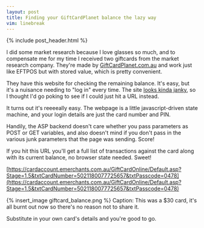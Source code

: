 ```yaml
---
layout: post
title: Finding your GiftCardPlanet balance the lazy way
vim: linebreak
---
```


{% include post_header.html %}

I did some market research because I love glasses so much, and to compensate me for my time I received two giftcards from the market research company. They're made by [GiftCardPlanet.com.au](http://www.giftcardplanet.com.au/) and work just like EFTPOS but with stored value, which is pretty convenient.

They have this website for checking the remaining balance. It's easy, but it's a nuisance needing to "log in" every time. The site [looks kinda janky](http://www.giftcardplanet.com.au/balance.php), so I thought I'd go poking to see if I could just hit a URL instead.

It turns out it's reeeeally easy. The webpage is a little javascript-driven state machine, and your login details are just the card number and PIN.

Handily, the ASP backend doesn't care whether you pass parameters as POST or GET variables, and also doesn't mind if you don't pass in the various junk parameters that the page was sending. Score!

If you hit this URL you'll get a full list of transactions against the card along with its current balance, no browser state needed. Sweet!

[https://cardaccount.emerchants.com.au/GiftCardOnline/Default.asp?Stage=1.5&txtCardNumber=5021180077725657&txtPasscode=0478](https://cardaccount.emerchants.com.au/GiftCardOnline/Default.asp?Stage=1.5&txtCardNumber=5021180077725657&txtPasscode=0478)

{% insert_image giftcard_balance.png %}
Caption: This was a $30 card, it's all burnt out now so there's no reason not to share it.

Substitute in your own card's details and you're good to go.
